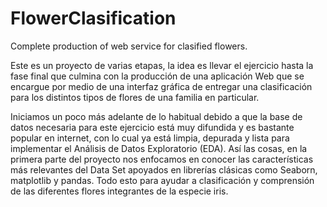 # FlowerClasification
Complete production of web service for clasified flowers.

Este es un proyecto de varias etapas, la idea es llevar el ejercicio hasta la fase final que culmina con la producción de una aplicación Web que se encargue por medio de una interfaz gráfica de entregar una clasificación para los distintos tipos de flores de una familia en particular.

Iniciamos un poco más adelante de lo habitual debido a que la base de datos necesaria para este ejercicio está muy difundida y es bastante popular en internet, con lo cual ya está limpia, depurada y lista para implementar el Análisis de Datos Exploratorio (EDA). Así las cosas, en la primera parte del proyecto nos enfocamos en conocer las características más relevantes del Data Set apoyados en librerías clásicas como Seaborn, matplotlib y pandas. Todo esto para ayudar a clasificación y comprensión de las diferentes flores integrantes de la especie iris.




